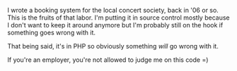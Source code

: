 I wrote a booking system for the local concert society, back in '06 or so. This
is the fruits of that labor. I'm putting it in source control mostly because
I don't want to keep it around anymore but I'm probably still on the hook if
something goes wrong with it.

That being said, it's in PHP so obviously something *will* go wrong with it.

If you're an employer, you're not allowed to judge me on this code =)

